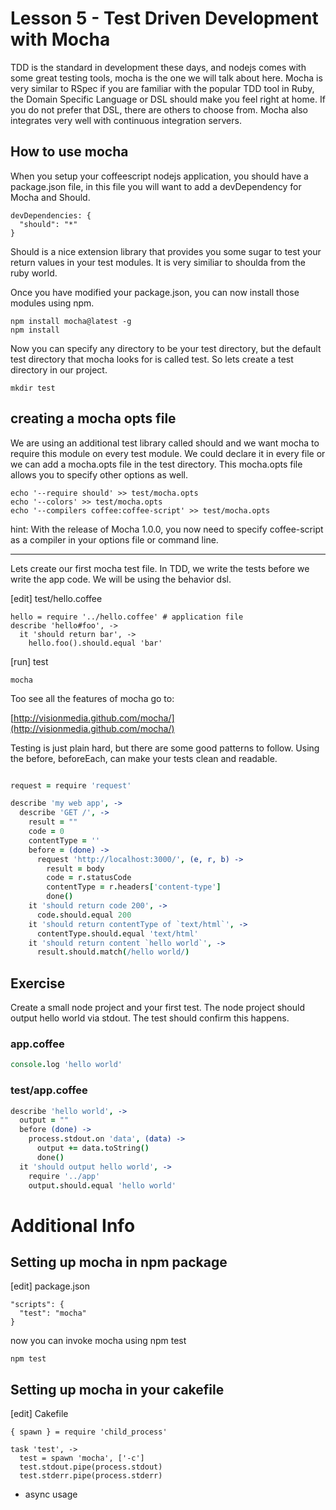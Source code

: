 # Lesson 5 - Test Driven Development with Mocha

TDD is the standard in development these days, and nodejs comes with some great testing tools, mocha is the one we will talk about here.  Mocha is very similar to RSpec if you are familiar with the popular TDD tool in Ruby, the Domain Specific Language or DSL should make you feel right at home.  If you do not prefer that DSL, there are others to choose from.  Mocha also integrates very well with continuous integration servers.

## How to use mocha

When you setup your coffeescript nodejs application, you should have a package.json file, in this file you will want to add a devDependency for Mocha and Should.

```
devDependencies: {
  "should": "*"
}
```

Should is a nice extension library that provides you some sugar to test your return values in your test modules.  It is very similiar to shoulda from the ruby world.

Once you have modified your package.json, you can now install those modules using npm.

```
npm install mocha@latest -g
npm install
```

Now you can specify any directory to be your test directory, but the default test directory that mocha looks for is called test.  So lets create a test directory in our project.

```
mkdir test
```

## creating a mocha opts file

We are using an additional test library called should and we want mocha to require this module on every test module.  We could declare it in every file or we can add a mocha.opts file in the test directory.  This mocha.opts file allows you to specify other options as well.

```
echo '--require should' >> test/mocha.opts
echo '--colors' >> test/mocha.opts
echo '--compilers coffee:coffee-script' >> test/mocha.opts
```

hint: With the release of Mocha 1.0.0, you now need to specify
coffee-script as a compiler in your options file or command line.

---

Lets create our first mocha test file.  In TDD, we write the tests before we write the app code.  We will be using the behavior dsl.

[edit] test/hello.coffee

```
hello = require '../hello.coffee' # application file
describe 'hello#foo', ->
  it 'should return bar', ->
    hello.foo().should.equal 'bar'
```

[run] test

```
mocha
```

Too see all the features of mocha go to:

[http://visionmedia.github.com/mocha/](http://visionmedia.github.com/mocha/)

Testing is just plain hard, but there are some good patterns to follow.  Using the before, beforeEach, can make your tests clean and readable.

``` coffeescript

request = require 'request'

describe 'my web app', ->
  describe 'GET /', ->
    result = ""
    code = 0
    contentType = ''
    before = (done) ->
      request 'http://localhost:3000/', (e, r, b) ->
        result = body
        code = r.statusCode
        contentType = r.headers['content-type']
        done()
    it 'should return code 200', ->
      code.should.equal 200
    it 'should return contentType of `text/html`', ->
      contentType.should.equal 'text/html'
    it 'should return content `hello world`', ->
      result.should.match(/hello world/)

```

## Exercise

Create a small node project and your first test.  The node project should output hello world via stdout.  The test should confirm this happens.

### app.coffee

``` coffeescript
console.log 'hello world'
```

### test/app.coffee

``` coffeescript
describe 'hello world', ->
  output = ""
  before (done) ->
    process.stdout.on 'data', (data) ->
      output += data.toString()
      done()
  it 'should output hello world', ->
    require '../app'
    output.should.equal 'hello world'
```
# Additional Info

## Setting up mocha in npm package

[edit] package.json

```
"scripts": {
  "test": "mocha"
}
```

now you can invoke mocha using npm test

```
npm test
```

## Setting up mocha in your cakefile

[edit] Cakefile

```
{ spawn } = require 'child_process'

task 'test', ->
  test = spawn 'mocha', ['-c']
  test.stdout.pipe(process.stdout)
  test.stderr.pipe(process.stderr)
```
* async usage
